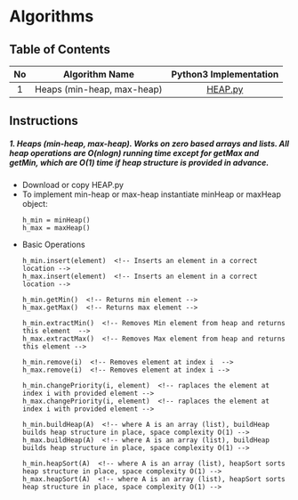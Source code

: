 # Algorithms

## Table of Contents

No | Algorithm Name | Python3 Implementation
:---: | :-----------------------------: | :-----------:
1 | Heaps (min-heap, max-heap) | [HEAP.py](Algorithms/HEAP.py)


## Instructions

##### 1. Heaps (min-heap, max-heap). Works on zero based arrays and lists. All heap operations are O(nlogn) running time except for getMax and getMin, which are O(1) time if heap structure is provided in advance.

* Download or copy HEAP.py
* To implement min-heap or max-heap instantiate minHeap or maxHeap object:
    ```
    h_min = minHeap()
    h_max = maxHeap()
    ```
* Basic Operations
    ```
    h_min.insert(element)  <!-- Inserts an element in a correct location -->
    h_max.insert(element)  <!-- Inserts an element in a correct location -->

    h_min.getMin()  <!-- Returns min element -->
    h_max.getMax()  <!-- Returns max element -->

    h_min.extractMin()  <!-- Removes Min element from heap and returns this element  -->
    h_max.extractMax()  <!-- Removes Max element from heap and returns this element -->

    h_min.remove(i)  <!-- Removes element at index i  -->
    h_max.remove(i)  <!-- Removes element at index i -->

    h_min.changePriority(i, element)  <!-- raplaces the element at index i with provided element -->
    h_max.changePriority(i, element)  <!-- raplaces the element at index i with provided element -->

    h_min.buildHeap(A)  <!-- where A is an array (list), buildHeap builds heap structure in place, space complexity O(1) -->
    h_max.buildHeap(A)  <!-- where A is an array (list), buildHeap builds heap structure in place, space complexity O(1) -->

    h_min.heapSort(A)  <!-- where A is an array (list), heapSort sorts heap structure in place, space complexity O(1) -->
    h_max.heapSort(A)  <!-- where A is an array (list), heapSort sorts heap structure in place, space complexity O(1) -->
    ```
